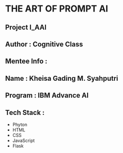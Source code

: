 # THE ART OF PROMPT AI
## Project I_AAI

## Author : Cognitive Class

## Mentee Info :

## Name    : Kheisa Gading M. Syahputri

## Program : IBM Advance AI

## Tech Stack :

* Phyton
* HTML
* CSS
* JavaScript
* Flask
